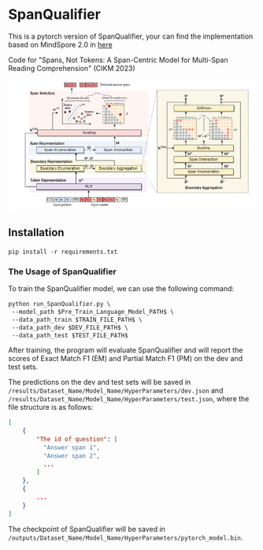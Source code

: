 

# SpanQualifier

This is a pytorch version of SpanQualifier, your can find the implementation based on MindSpore 2.0 in [here](https://github.com/nju-websoft/SpanQualifier/tree/main/MindSpore)

Code for "Spans, Not Tokens: A Span-Centric Model for Multi-Span Reading
Comprehension" (CIKM 2023)

![model](MindSpore/model.png)

## Installation
```angular2html
pip install -r requirements.txt
```

### The Usage of SpanQualifier
To train the SpanQualifier model, we can use the following command:
```angular2html
python run_SpanQualifier.py \
 --model_path $Pre_Train_Language_Model_PATH$ \
 --data_path_train $TRAIN_FILE_PATH$ \
 --data_path_dev $DEV_FILE_PATH$ \
 --data_path_test $TEST_FILE_PATH$ 
```

After training, the program will evaluate SpanQualifier and will report the scores of Exact Match F1 (EM) and Partial Match F1 (PM) on the dev and test sets.

The predictions on the dev and test sets will be saved in `/results/Dataset_Name/Model_Name/HyperParameters/dev.json` and  `/results/Dataset_Name/Model_Name/HyperParameters/test.json`, where the file structure is as follows:
```json
[
    {
        "The id of question": [
          "Answer span 1",
          "Answer span 2",
          ...
        ]
    },
    {
        ...
    }
]
```

The checkpoint of SpanQualifier will be saved in `/outputs/Dataset_Name/Model_Name/HyperParameters/pytorch_model.bin`.


